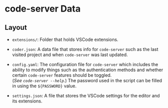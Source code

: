 # code-server Data
## Layout
- `extensions/`: Folder that holds VSCode extensions.

- `coder.json`: A data file that stores info for `code-server` such as the last visited project and when `code-server` was last updated.

- `config.yaml`: The configuration file for `code-server` which includes the ability to modify things such as the authentication methods and whether certain `code-server` features should be toggled. <br>
(*See `code-server --help`.*)
The password used in the script can be filled in using the `${PASSWORD}` value.

- `settings.json`: A file that stores the VSCode settings for the editor and its extensions.

